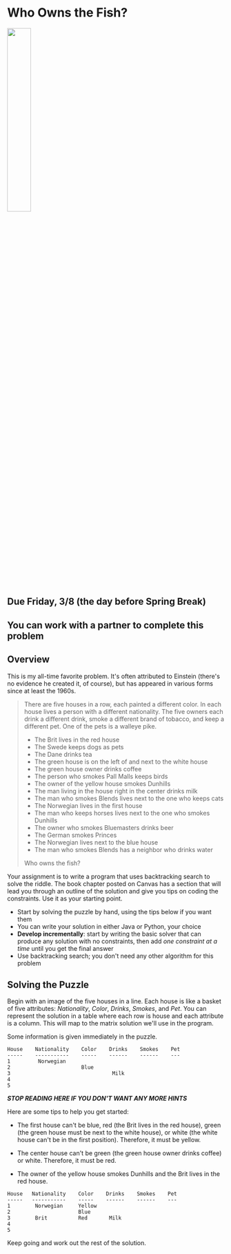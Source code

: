 # Who Owns the Fish?

<img src="https://upload.wikimedia.org/wikipedia/commons/thumb/9/96/Sander_vitreus.jpg/2560px-Sander_vitreus.jpg" width="33%" />

## Due Friday, 3/8 (the day before Spring Break)

## You can work with a partner to complete this problem

## Overview

This is my all-time favorite problem. It's often attributed to Einstein (there's no evidence he created it, of course), but has appeared in various forms since at least the 1960s.

> There are five houses in a row, each painted a different color. In each house lives a person with a different nationality. The five owners each drink a different drink, smoke a different brand of tobacco, and keep a different pet. One of the pets is a walleye pike.
> - The Brit lives in the red house
> - The Swede keeps dogs as pets
> - The Dane drinks tea
> - The green house is on the left of and next to the white house
> - The green house owner drinks coffee
> - The person who smokes Pall Malls keeps birds
> - The owner of the yellow house smokes Dunhills
> - The man living in the house right in the center drinks milk
> - The man who smokes Blends lives next to the one who keeps cats
> - The Norwegian lives in the first house
> - The man who keeps horses lives next to the one who smokes Dunhills
> - The owner who smokes Bluemasters drinks beer
> - The German smokes Princes
> - The Norwegian lives next to the blue house
> - The man who smokes Blends has a neighbor who drinks water
>
> Who owns the fish?

Your assignment is to write a program that uses backtracking search to solve the riddle. The book chapter posted on Canvas has a section that will lead you through an outline of the solution and give you tips on coding the constraints. Use it as your starting point.

- Start by solving the puzzle by hand, using the tips below if you want them
- You can write your solution in either Java or Python, your choice
- **Develop incrementally**: start by writing the basic solver that can produce any solution with no constraints, then add *one constraint at a time* until you get the final answer
- Use backtracking search; you don't need any other algorithm for this problem

## Solving the Puzzle

Begin with an image of the five houses in a line. Each house is like a basket of five attributes: *Nationality*, *Color*, *Drinks*, *Smokes*, and *Pet*. You can represent the solution in a table where each row is house and each attribute is a column. This will map to the matrix solution we'll use in the program.

Some information is given immediately in the puzzle.

```
House    Nationality    Color    Drinks    Smokes    Pet
-----    -----------    -----    ------    ------    ---
1         Norwegian
2                       Blue
3                                 Milk
4
5
```

***STOP READING HERE IF YOU DON'T WANT ANY MORE HINTS***


Here are some tips to help you get started:
- The first house can't be blue, red (the Brit lives in the red house), green (the green house must be next to the white house), or white (the white house can't be in the first position). Therefore, it must be yellow.

- The center house can't be green (the green house owner drinks coffee) or white. Therefore, it must be red.

- The owner of the yellow house smokes Dunhills and the Brit lives in the red house.

```
House   Nationality    Color    Drinks    Smokes    Pet
-----   -----------    -----    ------    ------    ---
1        Norwegian     Yellow
2                      Blue
3        Brit          Red       Milk
4
5
```

Keep going and work out the rest of the solution.
